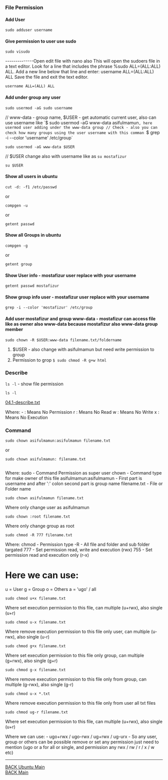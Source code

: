 ### File Permission

#### Add User

```
sudo adduser username
```

#### Give permission to user use sudo

```
sudo visudo
```

--------------Open edit file with nano also
This will open the sudoers file in a text editor. Look for a line that includes the phrase %sudo ALL=(ALL:ALL) ALL.
Add a new line below that line and enter: username ALL=(ALL:ALL) ALL
Save the file and exit the text editor.

```
username ALL=(ALL) ALL
```

#### Add under group any user

```
sudo usermod -aG sudo username
```

// www-data - group name, $USER - get automatic current user, also can use username like `$ sudo usermod -aG www-data asifulmamun`, here usermod user adding under the www-data group
// Check - also you can check how many groups using the user username with this comman `$ grep -i --color 'username' /etc/group`

```
sudo usermod -aG www-data $USER
```

// $USER change also with username like as `su mostafizur`

```
su $USER
```

#### Show all users in ubuntu

```
cut -d: -f1 /etc/passwd
```

or

```
compgen -u
```

or

```
getent passwd
```

#### Show all Groups in ubuntu

```
compgen -g
```

or

```
getent group
```

#### Show User info - mostafizur user replace with your username

```
getent passwd mostafizur
```

#### Show group info user - mostafizur user replace with your username

```
grep -i --color 'mostafizur' /etc/group
```

#### Add user mostafizur and group www-data - mostafizur can access file like as owner also www-data because mostafizur also www-data group member

```
sudo chown -R $USER:www-data filename.txt/foldername
```

1. $USER - also change with asifulmamun but need write permission to group
2. Permission to grop `$ sudo chmod -R g+w html`

### Describe

`ls -l` - show file permission

```
ls -l
```

[04.1-describe.txt](04.1-describe.txt)

Where: - : Means No Permission
r : Means No Read
w : Means No Write
x : Means No Execution

### Command

```
sudo chown asifulmamun:asifulmamun filename.txt
```

or

```
sudo chown asifulmamun: filename.txt


```

Where:
sudo - Command Permission as super user
chown - Command type for make owner of this file
asifulmamun:asifulmamun - First part is username and after ':' colon second part is group name
filename.txt - File or Folder name

```
sudo chown asifulmamun filename.txt
```

Where only change user as asifulmamun

```
sudo chown :root filename.txt
```

Where only change group as root

```
sudo chmod -R 777 filename.txt
```

Where:
chmod - Permission type
-R - All file and folder and sub folder targated
777 - Set permission read, write and execution (rwx)
755 - Set permission read and execution only (r-x)

# Here we can use:

u = User
g = Group
o = Others
a = 'ugo' / all

```
sudo chmod u+x filename.txt
```

Where set execution permission to this file, can multiple (u+rwx), also single (u+r)

```
sudo chmod u-x filename.txt
```

Where remove execution permission to this file only user, can multiple (u-rwx), also single (u-r)

```
sudo chmod g+x filename.txt
```

Where set execution permission to this file only group, can multiple (g+rwx), also single (g+r)

```
sudo chmod g-x filename.txt
```

Where remove execution permission to this file only from group, can multiple (g-rwx), also single (g-r)

```
sudo chmod u-x *.txt
```

Where remove execution permission to this file only from user all txt files

```
sudo chmod ug-r filename.txt
```

Where set execution permission to this file, can multiple (u+rwx), also single (u+r)

Where we can use: - ugo+rwx / ugo-rwx / ug+rwx / ug-urx - So any user, group or others can be possible remove or set any permission just need to mention (ugo or a for all or single, and permission any rwx / rw / r / x / w etc)

---

[BACK Ubuntu Main](ubuntu-main.md)
<br/>
[BACK Main](../README.md)
